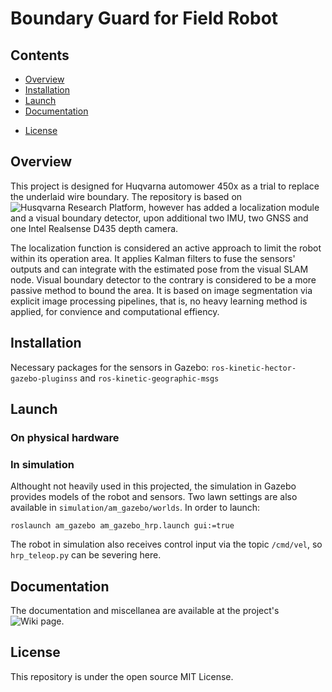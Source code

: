 Boundary Guard for Field Robot 
======


## Contents

- [Overview](##Overview)
- [Installation](##Installation)
- [Launch](##Launch)
- [Documentation](##Documentation)
<!-- - [API documentation](#API-documentation) -->
- [License](##License)
<!-- - [Read more](##Read-more) -->


## Overview
This project is designed for Huqvarna automower 450x as a trial to replace the underlaid wire boundary. The repository is based on ![Husqvarna Research Platform](https://github.com/HusqvarnaResearch/hrp), however has added a localization module and a visual boundary detector, upon additional two IMU, two GNSS and one Intel Realsense D435 depth camera. 

The localization function is considered an active approach to limit the robot within its operation area. It applies Kalman filters to fuse the sensors' outputs and can integrate with the estimated pose from the visual SLAM node. Visual boundary detector to the contrary is considered to be a more passive method to bound the area. It is based on image segmentation via explicit image processing pipelines, that is, no heavy learning method is applied, for convience and computational effiency. 


## Installation
Necessary packages for the sensors in Gazebo: 
`ros-kinetic-hector-gazebo-pluginss` and `ros-kinetic-geographic-msgs`


## Launch

### On physical hardware 

### In simulation
Althought not heavily used in this projected, the simulation in Gazebo provides models of the robot and sensors. Two lawn settings are also available in `simulation/am_gazebo/worlds`. In order to launch: 
```
roslaunch am_gazebo am_gazebo_hrp.launch gui:=true

```
The robot in simulation also receives control input via the topic `/cmd/vel`, so `hrp_teleop.py` can be severing here.


## Documentation
The documentation and miscellanea are available at the project's ![Wiki page](https://github.com/TianzeLi/hrp_myversion/wiki).


## License
This repository is under the open source MIT License. 
